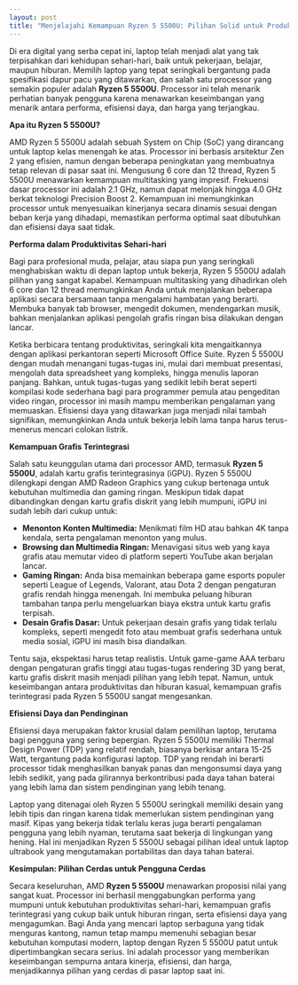 ```yaml
---
layout: post
title: "Menjelajahi Kemampuan Ryzen 5 5500U: Pilihan Solid untuk Produktivitas dan Hiburan"
---
```


Di era digital yang serba cepat ini, laptop telah menjadi alat yang tak terpisahkan dari kehidupan sehari-hari, baik untuk pekerjaan, belajar, maupun hiburan. Memilih laptop yang tepat seringkali bergantung pada spesifikasi dapur pacu yang ditawarkan, dan salah satu processor yang semakin populer adalah **Ryzen 5 5500U**. Processor ini telah menarik perhatian banyak pengguna karena menawarkan keseimbangan yang menarik antara performa, efisiensi daya, dan harga yang terjangkau.

**Apa itu Ryzen 5 5500U?**

AMD Ryzen 5 5500U adalah sebuah System on Chip (SoC) yang dirancang untuk laptop kelas menengah ke atas. Processor ini berbasis arsitektur Zen 2 yang efisien, namun dengan beberapa peningkatan yang membuatnya tetap relevan di pasar saat ini. Mengusung 6 core dan 12 thread, Ryzen 5 5500U menawarkan kemampuan multitasking yang impresif. Frekuensi dasar processor ini adalah 2.1 GHz, namun dapat melonjak hingga 4.0 GHz berkat teknologi Precision Boost 2. Kemampuan ini memungkinkan processor untuk menyesuaikan kinerjanya secara dinamis sesuai dengan beban kerja yang dihadapi, memastikan performa optimal saat dibutuhkan dan efisiensi daya saat tidak.

**Performa dalam Produktivitas Sehari-hari**

Bagi para profesional muda, pelajar, atau siapa pun yang seringkali menghabiskan waktu di depan laptop untuk bekerja, Ryzen 5 5500U adalah pilihan yang sangat kapabel. Kemampuan multitasking yang dihadirkan oleh 6 core dan 12 thread memungkinkan Anda untuk menjalankan beberapa aplikasi secara bersamaan tanpa mengalami hambatan yang berarti. Membuka banyak tab browser, mengedit dokumen, mendengarkan musik, bahkan menjalankan aplikasi pengolah grafis ringan bisa dilakukan dengan lancar.

Ketika berbicara tentang produktivitas, seringkali kita mengaitkannya dengan aplikasi perkantoran seperti Microsoft Office Suite. Ryzen 5 5500U dengan mudah menangani tugas-tugas ini, mulai dari membuat presentasi, mengolah data spreadsheet yang kompleks, hingga menulis laporan panjang. Bahkan, untuk tugas-tugas yang sedikit lebih berat seperti kompilasi kode sederhana bagi para programmer pemula atau pengeditan video ringan, processor ini masih mampu memberikan pengalaman yang memuaskan. Efisiensi daya yang ditawarkan juga menjadi nilai tambah signifikan, memungkinkan Anda untuk bekerja lebih lama tanpa harus terus-menerus mencari colokan listrik.

**Kemampuan Grafis Terintegrasi**

Salah satu keunggulan utama dari processor AMD, termasuk **Ryzen 5 5500U**, adalah kartu grafis terintegrasinya (iGPU). Ryzen 5 5500U dilengkapi dengan AMD Radeon Graphics yang cukup bertenaga untuk kebutuhan multimedia dan gaming ringan. Meskipun tidak dapat dibandingkan dengan kartu grafis diskrit yang lebih mumpuni, iGPU ini sudah lebih dari cukup untuk:

*   **Menonton Konten Multimedia:** Menikmati film HD atau bahkan 4K tanpa kendala, serta pengalaman menonton yang mulus.
*   **Browsing dan Multimedia Ringan:** Menavigasi situs web yang kaya grafis atau memutar video di platform seperti YouTube akan berjalan lancar.
*   **Gaming Ringan:** Anda bisa memainkan beberapa game esports populer seperti League of Legends, Valorant, atau Dota 2 dengan pengaturan grafis rendah hingga menengah. Ini membuka peluang hiburan tambahan tanpa perlu mengeluarkan biaya ekstra untuk kartu grafis terpisah.
*   **Desain Grafis Dasar:** Untuk pekerjaan desain grafis yang tidak terlalu kompleks, seperti mengedit foto atau membuat grafis sederhana untuk media sosial, iGPU ini masih bisa diandalkan.

Tentu saja, ekspektasi harus tetap realistis. Untuk game-game AAA terbaru dengan pengaturan grafis tinggi atau tugas-tugas rendering 3D yang berat, kartu grafis diskrit masih menjadi pilihan yang lebih tepat. Namun, untuk keseimbangan antara produktivitas dan hiburan kasual, kemampuan grafis terintegrasi pada Ryzen 5 5500U sangat mengesankan.

**Efisiensi Daya dan Pendinginan**

Efisiensi daya merupakan faktor krusial dalam pemilihan laptop, terutama bagi pengguna yang sering bepergian. Ryzen 5 5500U memiliki Thermal Design Power (TDP) yang relatif rendah, biasanya berkisar antara 15-25 Watt, tergantung pada konfigurasi laptop. TDP yang rendah ini berarti processor tidak menghasilkan banyak panas dan mengonsumsi daya yang lebih sedikit, yang pada gilirannya berkontribusi pada daya tahan baterai yang lebih lama dan sistem pendinginan yang lebih tenang.

Laptop yang ditenagai oleh Ryzen 5 5500U seringkali memiliki desain yang lebih tipis dan ringan karena tidak memerlukan sistem pendinginan yang masif. Kipas yang bekerja tidak terlalu keras juga berarti pengalaman pengguna yang lebih nyaman, terutama saat bekerja di lingkungan yang hening. Hal ini menjadikan Ryzen 5 5500U sebagai pilihan ideal untuk laptop ultrabook yang mengutamakan portabilitas dan daya tahan baterai.

**Kesimpulan: Pilihan Cerdas untuk Pengguna Cerdas**

Secara keseluruhan, AMD **Ryzen 5 5500U** menawarkan proposisi nilai yang sangat kuat. Processor ini berhasil menggabungkan performa yang mumpuni untuk kebutuhan produktivitas sehari-hari, kemampuan grafis terintegrasi yang cukup baik untuk hiburan ringan, serta efisiensi daya yang mengagumkan. Bagi Anda yang mencari laptop serbaguna yang tidak menguras kantong, namun tetap mampu memenuhi sebagian besar kebutuhan komputasi modern, laptop dengan Ryzen 5 5500U patut untuk dipertimbangkan secara serius. Ini adalah processor yang memberikan keseimbangan sempurna antara kinerja, efisiensi, dan harga, menjadikannya pilihan yang cerdas di pasar laptop saat ini.
